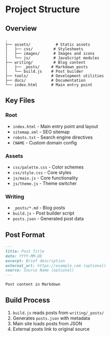 # Project Structure

## Overview

```
.
├── assets/           # Static assets
│   ├── css/         # Stylesheets
│   ├── images/      # Images and icons
│   └── js/          # JavaScript modules
├── writing/         # Blog content
│   ├── _posts/     # Markdown posts
│   └── build.js    # Post builder
├── tools/          # Development utilities
├── docs/           # Documentation
└── index.html      # Main entry point
```

## Key Files

### Root
- `index.html` - Main entry point and layout
- `sitemap.xml` - SEO sitemap
- `robots.txt` - Search engine directives
- `CNAME` - Custom domain config

### Assets
- `css/palette.css` - Color schemes
- `css/style.css` - Core styles
- `js/main.js` - Core functionality
- `js/theme.js` - Theme switcher

### Writing
- `_posts/*.md` - Blog posts
- `build.js` - Post builder script
- `posts.json` - Generated post data

## Post Format

```markdown
---
title: Post Title
date: YYYY-MM-DD
excerpt: Brief description
external_url: https://example.com (optional)
source: Source Name (optional)
---

Post content in Markdown
```

## Build Process

1. `build.js` reads posts from `writing/_posts/`
2. Generates `posts.json` with metadata
3. Main site loads posts from JSON
4. External posts link to original source 